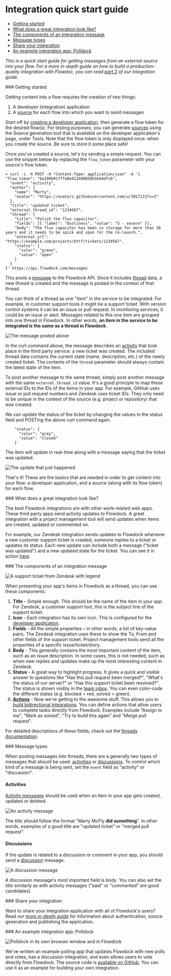 # Integration quick start guide

* [Getting started](#/getting-started)
* [What does a great integration look like?](#/a-great-integration)
* [The components of an integration message](#/components-of-a-message)
* [Message types](#/message-types)
* [Share your integration](#/share-your-integration)
* [An example integration app: Polldock](#/an-example-integration-app)


*This is a quick start guide for getting messages from an external source into your flow. For a more in-depth guide on how to build a production-quality integration with Flowdoc, you can read [part 2](production-integrations) of our integration guide.*

<div id="/getting-started"></div>
### Getting started

Getting content into a flow requires the creation of two things:

1. A developer (integration) application
2. A [source](/api/sources) for each flow into which you want to send messages

Start off by [creating a developer application](https://www.flowdock.com/oauth/applications), then generate a flow token for the desired flow(s). For testing purposes, you can generate [sources](/api/sources) using the Source generation tool that is available on the developer application's page, under Tools. Note that the flow token is only displayed once: when you create the source. Be sure to store it some place safe!

Once you've created a source, let's try sending a simple request. You can use the snippet below by replacing the `flow_token`  parameter with your source's flow token.

```
> curl -i -X POST -H "Content-Type: application/json" -d '{
"flow_token": "be299b91fffe8e4124986b9b5b44dfc6",
  "event": "activity",
  "author": {
    "name": "Marty",
    "avatar": "https://avatars.githubusercontent.com/u/3017123?v=3"
  },
  "title": "updated ticket",
  "external_thread_id": "1234567",
  "thread": {
    "title": "Polish the flux capacitor",
    "fields": [{ "label": "Dustiness", "value": "5 - severe" }],
    "body": "The flux capacitor has been in storage for more than 30 years and it needs to be spick and span for the re-launch.",
    "external_url": "https://example.com/projects/bttf/tickets/1234567",
    "status": {
      "color": "green",
      "value": "open"
    }
  }
}' https://api.flowdock.com/messages
```

This posts a [message](messages) to the Flowdock API. Since it includes [thread](threads) data, a new thread is created and the message is posted in the context of that thread.

You can think of a thread as one "item" in the service to be integrated. For example, in customer support tools it might be a support ticket. With version control systems it can be an issue or pull request. In monitoring services, it could be an issue or alert. Messages related to this one item are grouped into one thread in Flowdock. In other words, **an item in the service to be integrated is the same as a thread in Flowdock**.

![The message posted above](/images/example-message-polish-the-flux-capacitor.png)

In the curl command above, the message describes an [activity](message-types#/activity) that took place in the third party service: a new ticket was created. The included thread data contains the current state (name, description, etc.) of the newly created ticket. The contents of the `thread` parameter should always contain the latest state of the item.

To post another message to the same thread, simply post another message with the same `external_thread_id` value. It's a good principle to map these external IDs to the IDs of the items in your app. For example, GitHub uses issue or pull request numbers and Zendesk uses ticket IDs. They only need to be unique in the context of the source (e.g. project or repository) that was created.

We can update the status of the ticket by changing the values in the status field and POSTing the above curl command again.

```
    "status": {
      "color": "grey",
      "value": "closed"
    }
```

The item will update in real-time along with a message saying that the ticket was updated.

![The update that just happened](/images/update-happened.png)

That's it! These are the basics that are needed in order to get content into your flow: a developer application, and a source (along with its flow token) for each flow.

<div id="/a-great-integration"></div>
### What does a great integration look like?

The best Flowdock integrations are with other work-related web apps. These third party apps send activity updates to Flowdock. A great integration with a project management tool will send updates when items are created, updated or commented on.

For example, our Zendesk integration sends updates to Flowdock whenever a new customer support ticket is created, someone replies to a ticket or updates its status. Each new update can include both a message ("ticket was updated") and a new updated state for the ticket. You can see it in action [here](https://www.youtube.com/watch?v=dYuhh83EtxU).

<div id="/components-of-a-message"></div>
### The components of an integration message

![A support ticket from Zendesk with legend](/images/lifespan-of-a-support-ticket-legend.png)

When presenting your app's items in Flowdock as a thread, you can use these components:

1. **Title** - Simple enough. This should be the name of the item in your app. For Zendesk, a customer support tool, this is the subject line of the support ticket.
1. **Icon** - Each integration has its own icon. This is configured for the [developer application](https://www.flowdock.com/oauth/applications).
1. **Fields** - All the simple properties – in other words, a list of key-value pairs. The Zendesk integration uses these to show the To, From and other fields of the support ticket. Project management tools send all the properties of a specific issue/ticket/story.
1. **Body** - This generally contains the most important content of the item, such as an issue description. In some cases, this is not needed, such as when new replies and updates make up the most interesting content in Zendesk.
1. **Status** - A great way to highlight progress. It gives a quick and visible answer to questions like "Has this pull request been merged?", "What's the status of our server?" or "Has this support ticket been resolved?". The status is shown visibly in the [team inbox](/help/team_inbox). You can even color-code the different states (e.g. blocked = red, solved = green).
1. **[Actions](thread-actions)** - Now we're getting to the awesome stuff. This allows you to [build bidirectional integrations](how-to-create-bidirectional-integrations). You can define actions that allow users to complete tasks directly from Flowdock. Examples include "Assign to me", "Mark as solved", "Try to build this again" and "Merge pull request".

For detailed descriptions of these fields, check out the [threads documentation](threads).

<div id="/message-types"></div>
### Message types

When posting messages into threads, there are a generally two types of messages that should be used: [activities](message-types#/activity) or [discussions](message-types#/discussion). To control which kind of a message is being sent, set the `event` field as "activity" or "discussion".

#### Activities

[Activity messages](message-types#/activity) should be used when an item in your app gets created, updated or deleted.

![An activity message](/images/activity-message.png)

The *title* should follow the format "Marty McFly **did something**". In other words, examples of a good title are "updated ticket" or "merged pull request".

#### Discussions

If the update is related to a discussion or comment in your app, you should send a [discussion](message-types#/discussion) message.

![A discussion message](/images/discussion-message.png)

A discussion message's most important field is *body*. You can also set the *title* similarly as with activity messages ("said" or "commented" are good candidates).

<div id="/share-your-integration"></div>
### Share your integration

Want to share your integration application with all of Flowdock's users? Read our [more in-depth guide](production-integrations) for information about authentication, source generation and publishing the application.

<div id="/an-example-integration-app"></div>
### An example integration app: Polldock

![Polldock in its own browser window and in Flowdock](/images/polldock-screenshot.png)

We've written an example polling app that updates Flowdock with new polls and votes, has a discussion integration, and even allows users to vote directly from Flowdock. The source code is [available on GitHub](https://github.com/flowdock/flowdock-example-integration). You can use it as an example for building your own integration.
